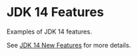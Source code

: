 # JDK 14 Features

Examples of JDK 14 features.

See [JDK 14 New Features](https://vividcode.io/jdk-14-new-features/) for more details.
